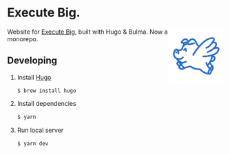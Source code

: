 # Execute Big.

<img src="static/img/logo-square.png" width="130" alt="Execute Pig" align="right">

Website for [Execute Big](https://executebig.org), built with Hugo & Bulma. Now a monorepo.

## Developing

1. Install [Hugo](https://gohugo.io/getting-started/installing/)
    ```
    $ brew install hugo
    ```
1. Install dependencies
    ```bash
    $ yarn
    ```
1. Run local server
    ```bash
    $ yarn dev
    ```